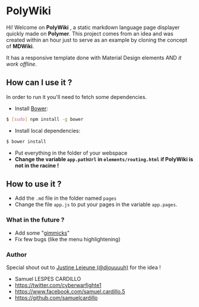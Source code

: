 # PolyWiki

Hi! Welcome on **PolyWiki** , a static markdown language page displayer quickly made on **Polymer**. This project comes from an idea and was created within an hour just to serve as an example by cloning the concept of **MDWiki**.

It has a responsive template done with Material Design elements AND *it work offline*.

## How can I use it ?

In order to run it you'll need to fetch some dependencies.

* Install [Bower](http://bower.io/):

```sh
$ [sudo] npm install -g bower 
```

* Install local dependencies:

```sh
$ bower install
```

* Put everything in the folder of your webspace
* **Change the variable `app.pathUrl` in `elements/routing.html` if PolyWiki is not in the racine !**

## How to use it ?

* Add the `.md` file in the folder named `pages`
* Change the file `app.js` to put your pages in the variable `app.pages`.

### What in the future ?

* Add some "[gimmicks](http://dynalon.github.io/mdwiki/#!gimmicks.md)"
* Fix few bugs (like the menu highlightening)

### Author

Special shout out to [Justine Lejeune (@djouuuuh)](justine-is-so.cool) for the idea !

* Samuel LESPES CARDILLO
* https://twitter.com/cyberwarfighte1
* https://www.facebook.com/samuel.cardillo.5
* https://github.com/samuelcardillo